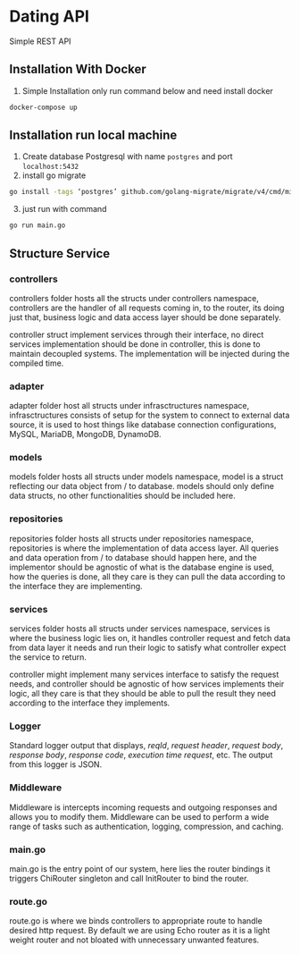 # Dating API

Simple REST API 

## Installation With Docker
1. Simple Installation only run command below and need install docker
```bash
docker-compose up
```
## Installation run local machine
1. Create database Postgresql with name `postgres` and port `localhost:5432`
2. install go migrate
```bash
go install -tags ‘postgres’ github.com/golang-migrate/migrate/v4/cmd/migrate@latest
```
3. just run with command
```bash
go run main.go
```


## Structure Service

### controllers

controllers folder hosts all the structs under controllers namespace, controllers are the handler of all requests coming in, to the router, its doing just that, business logic and data access layer should be done separately.

controller struct implement services through their interface, no direct services implementation should be done in controller, this is done to maintain decoupled systems. The implementation will be injected during the compiled time.


### adapter

adapter folder host all structs under infrasctructures namespace, infrasctructures consists of setup for the system to connect to external data source, it is used to host things like database connection configurations, MySQL, MariaDB, MongoDB, DynamoDB.

### models

models folder hosts all structs under models namespace, model is a struct reflecting our data object from / to database. models should only define data structs, no other functionalities should be included here.

### repositories

repositories folder hosts all structs under repositories namespace, repositories is where the implementation of data access layer. All queries and data operation from / to database should happen here, and the implementor should be agnostic of what is the database engine is used, how the queries is done, all they care is they can pull the data according to the interface they are implementing.

### services

services folder hosts all structs under services namespace, services is where the business logic lies on, it handles controller request and fetch data from data layer it needs and run their logic to satisfy what controller expect the service to return.

controller might implement many services interface to satisfy the request needs, and controller should be agnostic of how services implements their logic, all they care is that they should be able to pull the result they need according to the interface they implements.


### Logger

Standard logger output that displays, _reqId_, _request header_, _request body_, _response body_, _response code_, _execution time request_, etc. The output from this logger is JSON.


### Middleware

Middleware is intercepts incoming requests and outgoing responses and allows you to modify them. Middleware can be used to perform a wide range of tasks such as authentication, logging, compression, and caching.

### main.go

main.go is the entry point of our system, here lies the router bindings it triggers ChiRouter singleton and call InitRouter to bind the router.

### route.go

route.go is where we binds controllers to appropriate route to handle desired http request. By default we are using Echo router as it is a light weight router and not bloated with unnecessary unwanted features.


